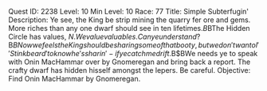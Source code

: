 Quest ID: 2238
Level: 10
Min Level: 10
Race: 77
Title: Simple Subterfugin'
Description: Ye see, the King be strip mining the quarry fer ore and gems. More riches than any one dwarf should see in ten lifetimes.$B$BThe Hidden Circle has values, $N. We value valuables. Can ye understand?$B$BNow we feels the King should be sharing some of that booty, but we don't want ol' 'Stinkbeard' to know he's sharin' - if ye catch me drift.$B$BWe needs ye to speak with Onin MacHammar over by Gnomeregan and bring back a report. The crafty dwarf has hidden hisself amongst the lepers. Be careful.
Objective: Find Onin MacHammar by Gnomeregan.
